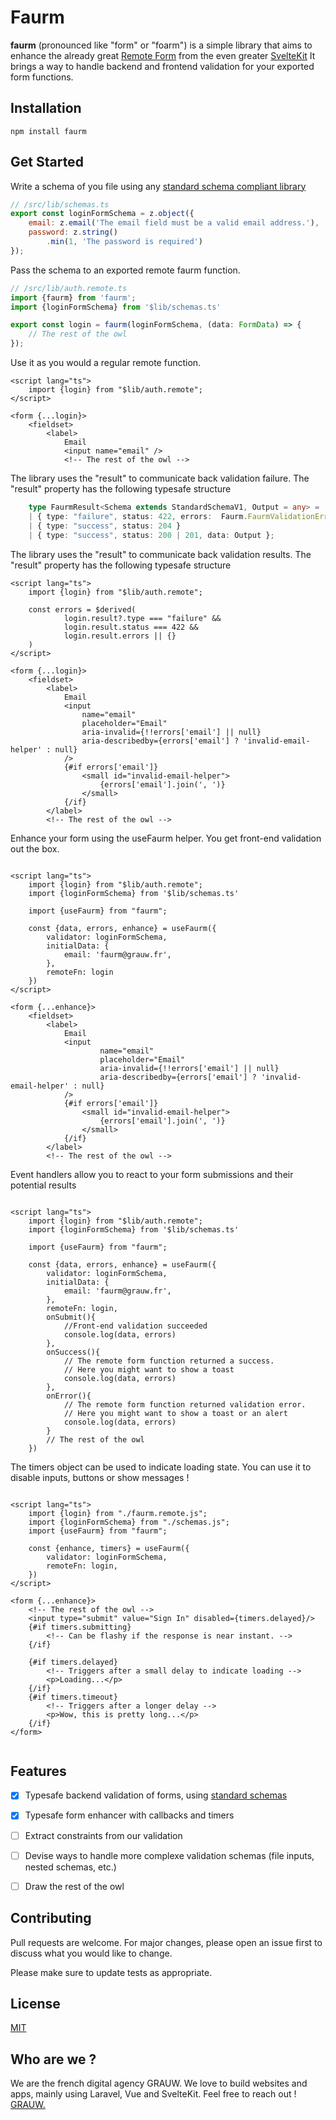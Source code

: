 # Faurm
__faurm__ (pronounced like "form" or "foarm") is a simple library
that aims to enhance the already great [Remote Form](https://svelte.dev/docs/kit/remote-functions#form) from the even greater [SvelteKit](https://svelte.dev/docs/kit/introduction)
It brings a way to handle backend and frontend validation for your exported form functions.

## Installation
```shell
npm install faurm
```

## Get Started

Write a schema of you file using any [standard schema compliant library](https://standardschema.dev/)
```js
// /src/lib/schemas.ts
export const loginFormSchema = z.object({
    email: z.email('The email field must be a valid email address.'),
    password: z.string()
        .min(1, 'The password is required')
});
```

Pass the schema to an exported remote faurm function.  
```ts
// /src/lib/auth.remote.ts
import {faurm} from 'faurm';
import {loginFormSchema} from '$lib/schemas.ts'

export const login = faurm(loginFormSchema, (data: FormData) => {
    // The rest of the owl
});
```

Use it as you would a regular remote function.  
```sveltehtml
<script lang="ts">
    import {login} from "$lib/auth.remote";
</script>

<form {...login}>
    <fieldset>
        <label>
            Email
            <input name="email" /> 
            <!-- The rest of the owl -->
```

The library uses the "result" to communicate back validation failure. The "result" property has the following typesafe structure
```ts
    type FaurmResult<Schema extends StandardSchemaV1, Output = any> =
    | { type: "failure", status: 422, errors:  Faurm.FaurmValidationError<Schema>['errors']}
    | { type: "success", status: 204 }
    | { type: "success", status: 200 | 201, data: Output };
```

The library uses the "result" to communicate back validation results. The "result" property has the following typesafe structure
```sveltehtml
<script lang="ts">
    import {login} from "$lib/auth.remote";
    
    const errors = $derived(
            login.result?.type === "failure" &&
            login.result.status === 422 &&
            login.result.errors || {}
    )
</script>

<form {...login}>
    <fieldset>
        <label>
            Email
            <input
                name="email"
                placeholder="Email"
                aria-invalid={!!errors['email'] || null}
                aria-describedby={errors['email'] ? 'invalid-email-helper' : null}
            />
            {#if errors['email']}
                <small id="invalid-email-helper">
                    {errors['email'].join(', ')}
                </small>
            {/if}
        </label>
        <!-- The rest of the owl -->
```

Enhance your form using the useFaurm helper. You get front-end validation out the box.
```sveltehtml

<script lang="ts">
    import {login} from "$lib/auth.remote";
    import {loginFormSchema} from '$lib/schemas.ts'

    import {useFaurm} from "faurm";

    const {data, errors, enhance} = useFaurm({
        validator: loginFormSchema,
        initialData: {
            email: 'faurm@grauw.fr',
        },
        remoteFn: login
    })
</script>

<form {...enhance}>
    <fieldset>
        <label>
            Email
            <input
                    name="email"
                    placeholder="Email"
                    aria-invalid={!!errors['email'] || null}
                    aria-describedby={errors['email'] ? 'invalid-email-helper' : null}
            />
            {#if errors['email']}
                <small id="invalid-email-helper">
                    {errors['email'].join(', ')}
                </small>
            {/if}
        </label>
        <!-- The rest of the owl -->
```
Event handlers allow you to react to your form submissions and their potential results
```sveltehtml

<script lang="ts">
    import {login} from "$lib/auth.remote";
    import {loginFormSchema} from '$lib/schemas.ts'

    import {useFaurm} from "faurm";

    const {data, errors, enhance} = useFaurm({
        validator: loginFormSchema,
        initialData: {
            email: 'faurm@grauw.fr',
        },
        remoteFn: login,
        onSubmit(){
            //Front-end validation succeeded 
            console.log(data, errors)
        },
        onSuccess(){
            // The remote form function returned a success.
            // Here you might want to show a toast
            console.log(data, errors)
        },
        onError(){
            // The remote form function returned validation error.
            // Here you might want to show a toast or an alert
            console.log(data, errors)
        }
        // The rest of the owl
    })
```

The timers object can be used to indicate loading state. You can use it to disable inputs, buttons or show messages !
```sveltehtml

<script lang="ts">
    import {login} from "./faurm.remote.js";
    import {loginFormSchema} from "./schemas.js";
    import {useFaurm} from "faurm";

    const {enhance, timers} = useFaurm({
        validator: loginFormSchema,
        remoteFn: login,
    })
</script>

<form {...enhance}>
    <!-- The rest of the owl -->
    <input type="submit" value="Sign In" disabled={timers.delayed}/>
    {#if timers.submitting}
        <!-- Can be flashy if the response is near instant. -->
    {/if}

    {#if timers.delayed}
        <!-- Triggers after a small delay to indicate loading -->
        <p>Loading...</p>
    {/if}
    {#if timers.timeout}
        <!-- Triggers after a longer delay -->
        <p>Wow, this is pretty long...</p>
    {/if}
</form>


```

## Features
- [X] Typesafe backend validation of forms, using [standard schemas](https://github.com/standard-schema/standard-schema)
- [X] Typesafe form enhancer with callbacks and timers
- [ ] Extract constraints from our validation
- [ ] Devise ways to handle more complexe validation schemas (file inputs, nested schemas, etc.)
- [ ] Draw the rest of the owl


## Contributing

Pull requests are welcome. For major changes, please open an issue first
to discuss what you would like to change.

Please make sure to update tests as appropriate.

## License

[MIT](https://choosealicense.com/licenses/mit/)

## Who are we ?
We are the french digital agency GRAUW.
We love to build websites and apps, mainly using Laravel, Vue and SvelteKit.
Feel free to reach out ! 
[GRAUW.](https://grauw.fr/)